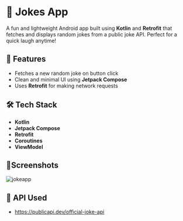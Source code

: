 # 🤣 Jokes App

A fun and lightweight Android app built using **Kotlin** and **Retrofit** that fetches and displays random jokes from a public joke API. Perfect for a quick laugh anytime!


## 📱 Features

- Fetches a new random joke on button click
- Clean and minimal UI using **Jetpack Compose**
- Uses **Retrofit** for making network requests

## 🛠️ Tech Stack

- **Kotlin**
- **Jetpack Compose**
- **Retrofit**
- **Coroutines**
- **ViewModel**

## 📸Screenshots 
![jokeapp](https://github.com/user-attachments/assets/648cf28b-32d5-431f-b32e-3507dc526e7c)


## 🔌 API Used

-  https://publicapi.dev/official-joke-api
